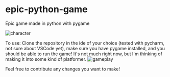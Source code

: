 # epic-python-game
Epic game made in python with pygame

![character](https://github.com/Trickshotblaster/epic-python-game/assets/107130695/335eddf1-ad8c-438a-bccc-7ec5f642c9fa)


To use:
Clone the repository in the ide of your choice (tested with pycharm, not sure about VSCode yet), make sure you have pygame installed, and you should be able to run the game!
It's not much right now, but I'm thinking of making it into some kind of platformer.
![gameplay](https://github.com/Trickshotblaster/epic-python-game/assets/107130695/7725624d-e04b-4ed5-aae4-55e505f622d1)

Feel free to contribute any changes you want to make!
